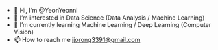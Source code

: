 - 👋 Hi, I’m @YeonYeonni
- 👀 I’m interested in Data Science (Data Analysis / Machine Learning)
- 🌱 I’m currently learning Machine Learning / Deep Learning (Computer Vision)
- 📫 How to reach me jjorong3391@gmail.com

<!---
YeonYeonni/YeonYeonni is a ✨ special ✨ repository because its `README.md` (this file) appears on your GitHub profile.
You can click the Preview link to take a look at your changes.
--->
